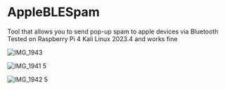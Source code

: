 # AppleBLESpam
Tool that allows you to send pop-up spam to apple devices via Bluetooth
Tested on Raspberry Pi 4 Kali Linux 2023.4 and works fine

![IMG_1943](https://github.com/batuhanturker/AppleBLESpam/assets/57283569/5c47e962-9b1f-41d7-8d74-2e4f4e27f98d)

![IMG_1941 5](https://github.com/batuhanturker/AppleBLESpam/assets/57283569/e05af44e-85a9-4140-b39d-b67a85decd4c)

![IMG_1942 5](https://github.com/batuhanturker/AppleBLESpam/assets/57283569/aa1b23fd-788d-41e2-952d-81d14ef1d138)
